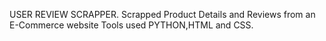 USER REVIEW SCRAPPER. Scrapped Product Details and Reviews from an E-Commerce website Tools used PYTHON,HTML and CSS. 
